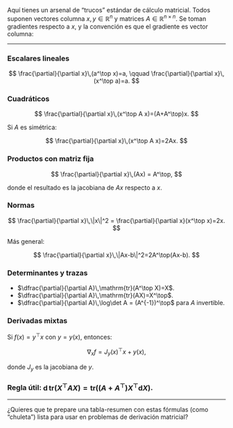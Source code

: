 Aquí tienes un arsenal de “trucos” estándar de cálculo matricial. Todos suponen vectores columna $x,y\in\mathbb{R}^n$ y matrices $A\in\mathbb{R}^{n\times n}$. Se toman gradientes respecto a $x$, y la convención es que el gradiente es vector columna:

---

### Escalares lineales

$$
\frac{\partial}{\partial x}\,(a^\top x)=a,
\qquad
\frac{\partial}{\partial x}\,(x^\top a)=a.
$$

### Cuadráticos

$$
\frac{\partial}{\partial x}\,(x^\top A x)=(A+A^\top)x.
$$

Si $A$ es simétrica:

$$
\frac{\partial}{\partial x}\,(x^\top A x)=2Ax.
$$

### Productos con matriz fija

$$
\frac{\partial}{\partial x}\,(Ax) = A^\top,
$$

donde el resultado es la jacobiana de $Ax$ respecto a $x$.

### Normas

$$
\frac{\partial}{\partial x}\,\|x\|^2 = \frac{\partial}{\partial x}(x^\top x)=2x.
$$

Más general:

$$
\frac{\partial}{\partial x}\,\|Ax-b\|^2=2A^\top(Ax-b).
$$

### Determinantes y trazas

* $\dfrac{\partial}{\partial A}\,\mathrm{tr}(A^\top X)=X$.
* $\dfrac{\partial}{\partial A}\,\mathrm{tr}(AX)=X^\top$.
* $\dfrac{\partial}{\partial A}\,\log\det A = (A^{-1})^\top$ para $A$ invertible.

### Derivadas mixtas

Si $f(x)=y^\top x$ con $y=y(x)$, entonces:

$$
\nabla_x f = J_y(x)^\top x + y(x),
$$

donde $J_y$ es la jacobiana de $y$.

### Regla útil: **$\mathrm{d}\,\mathrm{tr}(X^\top A X)=\mathrm{tr}((A+A^\top)X^\top \mathrm{d}X)$.**

---

¿Quieres que te prepare una tabla-resumen con estas fórmulas (como “chuleta”) lista para usar en problemas de derivación matricial?
